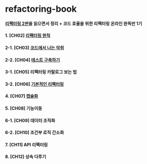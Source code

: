 # refactoring-book
#### [리팩터링 2판](http://www.kyobobook.co.kr/product/detailViewKor.laf?ejkGb=KOR&barcode=9791162242742)을 읽으면서 정리 + 코드 효율을 위한 리팩터링 온라인 완독반 1기



#### 1. [CH02] [리팩터링 원칙](https://github.com/haeinoh/refactoring-book/tree/main/ch02) 



#### 2-1. [CH03] [코드에서 나는 악취](https://github.com/haeinoh/refactoring-book/blob/main/ch03/README.md)



#### 2-2. [CH04] [테스트 구축하기](https://github.com/haeinoh/refactoring-book/blob/main/ch04/README.md)



#### 3-1. [CH05] 리팩터링 카탈로그 보는 법



#### 3-2. [CH06] [기본적인 리팩터링](https://github.com/haeinoh/refactoring-book/tree/main/ch06)



#### 4. [CH07] [캡슐화](https://github.com/haeinoh/refactoring-book/tree/main/ch07)



#### 5. [CH08] 기능이동



#### 6-1. [CH09] 데이터 조직화



#### 6-2. [CH10] 조건부 로직 간소화



#### 7. [CH11] API 리팩터링



#### 8. [CH12] 상속 다루기

















